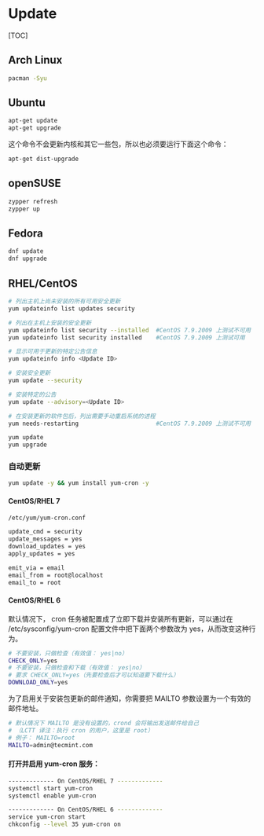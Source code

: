 # Update

[TOC]

## Arch Linux

```bash
pacman -Syu
```

## Ubuntu

```bash
apt-get update
apt-get upgrade
```

这个命令不会更新内核和其它一些包，所以也必须要运行下面这个命令：

```bash
apt-get dist-upgrade
```

## openSUSE

```bash
zypper refresh
zypper up
```

## Fedora

```bash
dnf update
dnf upgrade
```

## RHEL/CentOS

```bash
# 列出主机上尚未安装的所有可用安全更新
yum updateinfo list updates security

# 列出在主机上安装的安全更新
yum updateinfo list security --installed  #CentOS 7.9.2009 上测试不可用
yum updateinfo list security installed    #CentOS 7.9.2009 上测试可用

# 显示可用于更新的特定公告信息
yum updateinfo info <Update ID>

# 安装安全更新
yum update --security

# 安装特定的公告
yum update --advisory=<Update ID>

# 在安装更新的软件包后，列出需要手动重启系统的进程
yum needs-restarting                      #CentOS 7.9.2009 上测试不可用

yum update
yum upgrade
```

### 自动更新

```bash
yum update -y && yum install yum-cron -y
```

#### CentOS/RHEL 7

```bash
/etc/yum/yum-cron.conf

update_cmd = security
update_messages = yes
download_updates = yes
apply_updates = yes

emit_via = email
email_from = root@localhost
email_to = root
```

#### CentOS/RHEL 6

默认情况下， cron 任务被配置成了立即下载并安装所有更新，可以通过在 /etc/sysconfig/yum-cron 配置文件中把下面两个参数改为 yes，从而改变这种行为。

```bash
# 不要安装，只做检查（有效值： yes|no）
CHECK_ONLY=yes
# 不要安装，只做检查和下载（有效值： yes|no）
# 要求 CHECK_ONLY=yes（先要检查后才可以知道要下载什么）
DOWNLOAD_ONLY=yes
```

为了启用关于安装包更新的邮件通知，你需要把 MAILTO 参数设置为一个有效的邮件地址。

```bash
# 默认情况下 MAILTO 是没有设置的，crond 会将输出发送邮件给自己
# （LCTT 译注：执行 cron 的用户，这里是 root）
# 例子： MAILTO=root
MAILTO=admin@tecmint.com
```

#### 打开并启用 yum-cron 服务：

```bash
------------- On CentOS/RHEL 7 -------------
systemctl start yum-cron
systemctl enable yum-cron

------------- On CentOS/RHEL 6 -------------  
service yum-cron start
chkconfig --level 35 yum-cron on
```
